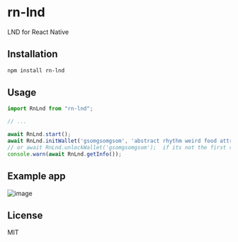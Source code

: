 # rn-lnd

LND for React Native

## Installation

```sh
npm install rn-lnd
```

## Usage

```js
import RnLnd from "rn-lnd";

// ...

await RnLnd.start();
await RnLnd.initWallet('gsomgsomgsom', 'abstract rhythm weird food attract treat mosquito sight royal actor surround ride strike remove guilt catch filter summer mushroom protect poverty cruel chaos pattern');
// or await RnLnd.unlockWallet('gsomgsomgsom');  if its not the first run
console.warn(await RnLnd.getInfo());
```

## Example app

![image](https://user-images.githubusercontent.com/1913337/103314614-7f955e80-4a1b-11eb-9ee1-9834120e2c89.png)


## License

MIT
